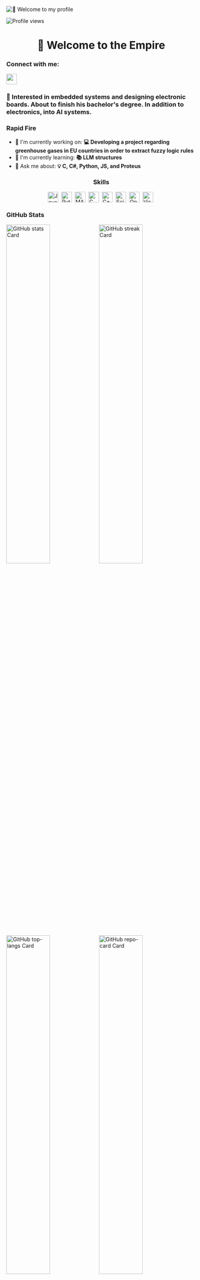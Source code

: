 ![👋 Welcome to my profile](https://i.pinimg.com/736x/f2/12/2d/f2122ddbf105811aecaa45d01a7b39b4.jpg)

![Profile views](https://komarev.com/ghpvc/?username=muratcyrl&label=Profile%20views&color=0e75b6&style=flat)

<div id="toc">
  <ul align="center" style="list-style: none">
    <summary>
      <h1>
        👋 Welcome to the Empire
      </h1>
    </summary>
  </ul>
</div>

**<h3 align="left">Connect with me:</h3>** 
<p align="left"><a href="https://www.linkedin.com/in/musa-murat-çayirli-5017452b8" target="_blank"><img src="https://img.shields.io/badge/LinkedIn-0077B5?style=for-the-badge&logo=linkedin&logoColor=white" height="28" style="margin-right: 4px"></a></p>

 **<h3 align="left">🚀 Interested in embedded systems and designing electronic boards. About to finish his bachelor's degree. In addition to electronics, into AI systems.</h3>**

**<h3 align="left">Rapid Fire</h3>**

- 💼 I'm currently working on: **💻 Developing a project regarding greenhouse gases in EU countries in order to extract fuzzy logic rules**
- 🌱 I'm currently learning: **📚 LLM structures**
- 💬 Ask me about: **💡 C, C#, Python, JS, and Proteus**

 **<h3 align="center">Skills</h3>**

<div style="display: flex; flex-wrap: wrap; gap: 4px; justify-content: center;"><img src="https://img.shields.io/badge/JavaScript-F7DF1C?logo=javascript&logoColor=white" height="28" alt="JavaScript" style="margin-right: 4px"> <img src="https://img.shields.io/badge/Python-306998?logo=python&logoColor=white" height="28" alt="Python" style="margin-right: 4px"> <img src="https://img.shields.io/badge/MATLAB-0076A8?logo=matlab&logoColor=white" height="28" alt="MATLAB" style="margin-right: 4px"> <img src="https://img.shields.io/badge/C-A8B9CC?logo=c&logoColor=white" height="28" alt="C" style="margin-right: 4px"> <img src="https://img.shields.io/badge/C%2B%2B-F34B7F?logo=c%2B%2B&logoColor=white" height="28" alt="C++" style="margin-right: 4px"> <img src="https://img.shields.io/badge/Scikit--learn-F7931E?logo=scikit-learn&logoColor=white" height="28" alt="Scikit-learn" style="margin-right: 4px"> <img src="https://img.shields.io/badge/OpenCV-5C3EE8?logo=opencv&logoColor=white" height="28" alt="OpenCV" style="margin-right: 4px"> <img src="https://img.shields.io/badge/Visual_Studio_Code-007ACC?logo=visual-studio-code&logoColor=white" height="28" alt="Visual Studio Code" style="margin-right: 4px"></div>

 **<h3 align="left">GitHub Stats</h3>**

<p align="left">
  <img width="48%" src="https://github-readme-stats.vercel.app/api?username=muratcyrl&theme=react&hide_title=false&hide_rank=false&show_icons=false&include_all_commits=false&count_private=true&line_height=23" alt="GitHub stats Card" />
  <img width="48%" src="https://streak-stats.demolab.com/?user=muratcyrl&theme=react&hide_border=false&date_format=M+j%5B%2C+Y%5D&mode=daily&hide_total_contributions=false&hide_current_streak=false&hide_longest_streak=false&card_height=200" alt="GitHub streak Card" />
</p>

<p align="left">
  <img width="48%" src="https://github-readme-stats.vercel.app/api/top-langs?username=muratcyrl&theme=react&hide_title=false&layout=compact&langs_count=6&hide_progress=false&card_width=400" alt="GitHub top-langs Card" />
  <img width="48%" src="https://github-readme-stats.vercel.app/api/pin/?username=muratcyrl&repo=greenhouse-tracking-system-via-an-android-application&bg_color=35%2C2dd4bf%2C784BA0%2C2B86C5&show_owner=true&title_color=fff&text_color=fff&icon_color=fff" alt="GitHub repo-card Card" />
</p>

